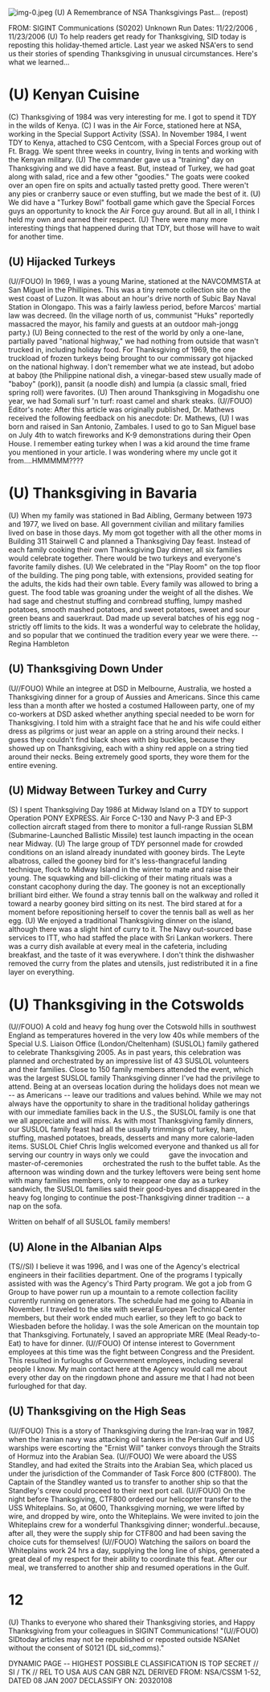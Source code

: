 ![img-0.jpeg](img-0.jpeg)
(U) A Remembrance of NSA Thanksgivings Past... (repost)

FROM: SIGINT Communications (S0202)
Unknown
Run Dates: 11/22/2006 , 11/23/2006
(U) To help readers get ready for Thanksgiving, SID today is reposting this holiday-themed article. Last year we asked NSA'ers to send us their stories of spending Thanksgiving in unusual circumstances. Here's what we learned...

# (U) Kenyan Cuisine 

(C) Thanksgiving of 1984 was very interesting for me. I got to spend it TDY in the wilds of Kenya.
(C) I was in the Air Force, stationed here at NSA, working in the Special Support Activity (SSA). In November 1984, I went TDY to Kenya, attached to CSG Centcom, with a Special Forces group out of Ft. Bragg. We spent three weeks in country, living in tents and working with the Kenyan military.
(U) The commander gave us a "training" day on Thanksgiving and we did have a feast. But, instead of Turkey, we had goat along with salad, rice and a few other "goodies." The goats were cooked over an open fire on spits and actually tasted pretty good. There weren't any pies or cranberry sauce or even stuffing, but we made the best of it.
(U) We did have a "Turkey Bowl" football game which gave the Special Forces guys an opportunity to knock the Air Force guy around. But all in all, I think I held my own and earned their respect.
(U) There were many more interesting things that happened during that TDY, but those will have to wait for another time.

## (U) Hijacked Turkeys

(U//FOUO) In 1969, I was a young Marine, stationed at the NAVCOMMSTA at San Miguel in the Phillipines. This was a tiny remote collection site on the west coast of Luzon. It was about an hour's drive north of Subic Bay Naval Station in Olongapo. This was a fairly lawless period, before Marcos' martial law was decreed. (In the village north of us, communist "Huks" reportedly massacred the mayor, his family and guests at an outdoor mah-jongg party.)
(U) Being connected to the rest of the world by only a one-lane, partially paved "national highway," we had nothing from outside that wasn't trucked in, including holiday food. For Thanksgiving of 1969, the one truckload of frozen turkeys being brought to our commissary got hijacked on the national highway. I don't remember what we ate instead, but adobo at baboy (the Philippine national dish, a vinegar-based stew usually made of "baboy" (pork)), pansit (a noodle dish) and lumpia (a classic small, fried spring roll) were favorites.
(U) Then around Thanksgiving in Mogadishu one year, we had Somali surf 'n turf: roast camel and shark steaks.
(U//FOUO) Editor's note: After this article was originally published, Dr. Mathews received the following feedback on his anecdote:
Dr. Mathews,
(U) I was born and raised in San Antonio, Zambales. I used to go to San Miguel base on July 4th to watch fireworks and K-9 demonstrations during their Open House. I remember eating turkey when I was a kid around the time frame you mentioned in your article. I was wondering where my uncle got it from....HMMMMM????

# (U) Thanksgiving in Bavaria 

(U) When my family was stationed in Bad Aibling, Germany between 1973 and 1977, we lived on base. All government civilian and military families lived on base in those days. My mom got together with all the other moms in Building 311 Stairwell C and planned a Thanksgiving Day feast. Instead of each family cooking their own Thanksgiving Day dinner, all six families would celebrate together. There would be two turkeys and everyone's favorite family dishes.
(U) We celebrated in the "Play Room" on the top floor of the building. The ping pong table, with extensions, provided seating for the adults, the kids had their own table. Every family was allowed to bring a guest. The food table was groaning under the weight of all the dishes. We had sage and chestnut stuffing and cornbread stuffing, lumpy mashed potatoes, smooth mashed potatoes, and sweet potatoes, sweet and sour green beans and sauerkraut. Dad made up several batches of his egg nog - strictly off limits to the kids. It was a wonderful way to celebrate the holiday, and so popular that we continued the tradition every year we were there.
-- Regina Hambleton

## (U) Thanksgiving Down Under

(U//FOUO) While an integree at DSD in Melbourne, Australia, we hosted a Thanksgiving dinner for a group of Aussies and Americans. Since this came less than a month after we hosted a costumed Halloween party, one of my co-workers at DSD asked whether anything special needed to be worn for Thanksgiving. I told him with a straight face that he and his wife could either dress as pilgrims or just wear an apple on a string around their necks. I guess they couldn't find black shoes with big buckles, because they showed up on Thanksgiving, each with a shiny red apple on a string tied around their necks. Being extremely good sports, they wore them for the entire evening.

## (U) Midway Between Turkey and Curry

(S) I spent Thanksgiving Day 1986 at Midway Island on a TDY to support Operation PONY EXPRESS. Air Force C-130 and Navy P-3 and EP-3 collection aircraft staged from there to monitor a full-range Russian SLBM (Submarine-Launched Ballistic Missile) test launch impacting in the ocean near Midway.
(U) The large group of TDY personnel made for crowded conditions on an island already inundated with gooney birds. The Leyte albatross, called the gooney bird for it's less-thangraceful landing technique, flock to Midway Island in the winter to mate and raise their young. The squawking and bill-clicking of their mating rituals was a constant cacophony during the day. The gooney is not an exceptionally brilliant bird either. We found a stray tennis ball on the walkway and rolled it toward a nearby gooney bird sitting on its nest. The bird stared at for a moment before repositioning herself to cover the tennis ball as well as her egg.
(U) We enjoyed a traditional Thanksgiving dinner on the island, although there was a slight hint of curry to it. The Navy out-sourced base services to ITT, who had staffed the place with Sri Lankan workers. There was a curry dish available at every meal in the cafeteria, including breakfast, and the taste of it was everywhere. I don't think the dishwasher removed the curry from the plates and utensils, just redistributed it in a fine layer on everything.
# (U) Thanksgiving in the Cotswolds 

(U//FOUO) A cold and heavy fog hung over the Cotswold hills in southwest England as temperatures hovered in the very low 40s while members of the Special U.S. Liaison Office (London/Cheltenham) (SUSLOL) family gathered to celebrate Thanksgiving 2005. As in past years, this celebration was planned and orchestrated by an impressive list of 43 SUSLOL volunteers and their families. Close to 150 family members attended the event, which was the largest SUSLOL family Thanksgiving dinner I've had the privilege to attend. Being at an overseas location during the holidays does not mean we -- as Americans -- leave our traditions and values behind. While we may not always have the opportunity to share in the traditional holiday gatherings with our immediate families back in the U.S., the SUSLOL family is one that we all appreciate and will miss. As with most Thanksgiving family dinners, our SUSLOL family feast had all the usually trimmings of turkey, ham, stuffing, mashed potatoes, breads, desserts and many more calorie-laden items. SUSLOL Chief Chris Inglis welcomed everyone and thanked us all for serving our country in ways only we could $\qquad$ gave the invocation and master-of-ceremonies $\qquad$ orchestrated the rush to the buffet table. As the afternoon was winding down and the turkey leftovers were being sent home with many families members, only to reappear one day as a turkey sandwich, the SUSLOL families said their good-byes and disappeared in the heavy fog longing to continue the post-Thanksgiving dinner tradition -- a nap on the sofa.

Written on behalf of all SUSLOL family members!

## (U) Alone in the Albanian Alps

(TS//SI) I believe it was 1996, and I was one of the Agency's electrical engineers in their facilities department. One of the programs I typically assisted with was the Agency's Third Party program. We got a job from G Group to have power run up a mountain to a remote collection facility currently running on generators. The schedule had me going to Albania in November. I traveled to the site with several European Technical Center members, but their work ended much earlier, so they left to go back to Wiesbaden before the holiday. I was the sole American on the mountain top that Thanksgiving. Fortunately, I saved an appropriate MRE (Meal Ready-to-Eat) to have for dinner.
(U//FOUO) Of intense interest to Government employees at this time was the fight between Congress and the President. This resulted in furloughs of Government employees, including several people I know. My main contact here at the Agency would call me about every other day on the ringdown phone and assure me that I had not been furloughed for that day.

## (U) Thanksgiving on the High Seas

(U//FOUO) This is a story of Thanksgiving during the Iran-Iraq war in 1987, when the Iranian navy was attacking oil tankers in the Persian Gulf and US warships were escorting the "Ernist Will" tanker convoys through the Straits of Hormuz into the Arabian Sea.
(U//FOUO) We were aboard the USS Standley, and had exited the Straits into the Arabian Sea, which placed us under the jurisdiction of the Commander of Task Force 800 (CTF800). The Captain of the Standley wanted us to transfer to another ship so that the Standley's crew could proceed to their next port call.
(U//FOUO) On the night before Thanksgiving, CTF800 ordered our helicopter transfer to the USS Whiteplains. So, at 0600, Thanksgiving morning, we were lifted by wire, and dropped by wire, onto the Whiteplains. We were invited to join the Whiteplains crew for a wonderful Thanksgiving dinner; wonderful..because, after all, they were the supply ship for CTF800 and had been saving the choice cuts for themselves!
(U//FOUO) Watching the sailors on board the Whiteplains work 24 hrs a day, supplying the long line of ships, generated a great deal of my respect for their ability to coordinate this feat. After
our meal, we transferred to another ship and resumed operations in the Gulf.

# 12 

(U) Thanks to everyone who shared their Thanksgiving stories, and Happy Thanksgiving from your colleagues in SIGINT Communications!
"(U//FOUO) SIDtoday articles may not be republished or reposted outside NSANet without the consent of S0121 (DL sid_comms)."

DYNAMIC PAGE -- HIGHEST POSSIBLE CLASSIFICATION IS
TOP SECRET // SI / TK // REL TO USA AUS CAN GBR NZL
DERIVED FROM: NSA/CSSM 1-52, DATED 08 JAN 2007 DECLASSIFY ON: 20320108

